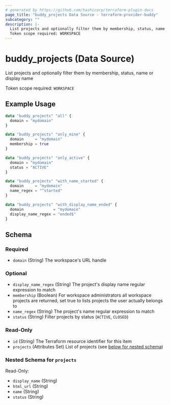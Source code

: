 ```yaml
---
# generated by https://github.com/hashicorp/terraform-plugin-docs
page_title: "buddy_projects Data Source - terraform-provider-buddy"
subcategory: ""
description: |-
  List projects and optionally filter them by membership, status, name or display name
  Token scope required: WORKSPACE
---
```


# buddy_projects (Data Source)

List projects and optionally filter them by membership, status, name or display name

Token scope required: `WORKSPACE`

## Example Usage

```terraform
data "buddy_projects" "all" {
  domain = "mydomain"
}

data "buddy_projects" "only_mine" {
  domain     = "mydomain"
  membership = true
}

data "buddy_projects" "only_active" {
  domain = "mydomain"
  status = "ACTIVE"
}

data "buddy_projects" "with_name_started" {
  domain     = "mydomain"
  name_regex = "^started"
}

data "buddy_projects" "with_display_name_ended" {
  domain             = "mydomain"
  display_name_regex = "ended$"
}
```

<!-- schema generated by tfplugindocs -->
## Schema

### Required

- `domain` (String) The workspace's URL handle

### Optional

- `display_name_regex` (String) The project's display name regular expression to match
- `membership` (Boolean) For workspace administrators all workspace projects are returned, set true to lists projects the user actually belongs to
- `name_regex` (String) The project's name regular expression to match
- `status` (String) Filter projects by status (`ACTIVE`, `CLOSED`)

### Read-Only

- `id` (String) The Terraform resource identifier for this item
- `projects` (Attributes Set) List of projects (see [below for nested schema](#nestedatt--projects))

<a id="nestedatt--projects"></a>
### Nested Schema for `projects`

Read-Only:

- `display_name` (String)
- `html_url` (String)
- `name` (String)
- `status` (String)


